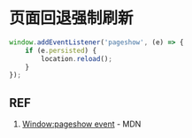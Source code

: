 # 页面回退强制刷新

```js
window.addEventListener('pageshow', (e) => {
    if (e.persisted) {
        location.reload();
    }
});
```

## REF

1. [Window:pageshow event](https://developer.mozilla.org/en-US/docs/Web/API/Window/pageshow_event) - MDN